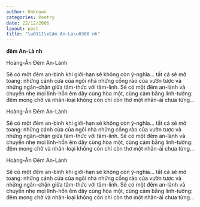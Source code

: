 ```yaml
---
author: Unknown
categories: Poetry
date: 22/12/2006
layout: post
title: "\u0111\xEAm An-La\u0300 nh"
---
```


**đêm An-Là nh**

Hoàng-Ân
Đêm An-Lành

Sẽ có một đêm an-bình
khi giới-hạn sẽ không còn ý-nghĩa...
tất cả sẽ mở toang:
những cánh cửa của ngôi nhà
những cổng rào của vườn tược
và những ngăn-chặn giữa tâm-thức với tâm-linh.
Sẽ có một đêm an-lành
và chuyển nhẹ mọi linh-hồn êm dậy
cùng hòa một, cùng cảm bằng linh-tưởng:
đêm mong chờ và nhân-loại không còn
chỉ còn thơ một nhân-ái chưa từng...

Hoàng-Ân
Đêm An-Lành

Sẽ có một đêm an-bình
khi giới-hạn sẽ không còn ý-nghĩa...
tất cả sẽ mở toang:
những cánh cửa của ngôi nhà
những cổng rào của vườn tược
và những ngăn-chặn giữa tâm-thức với tâm-linh.
Sẽ có một đêm an-lành
và chuyển nhẹ mọi linh-hồn êm dậy
cùng hòa một, cùng cảm bằng linh-tưởng:
đêm mong chờ và nhân-loại không còn
chỉ còn thơ một nhân-ái chưa từng...

Hoàng-Ân
Đêm An-Lành

Sẽ có một đêm an-bình
khi giới-hạn sẽ không còn ý-nghĩa...
tất cả sẽ mở toang:
những cánh cửa của ngôi nhà
những cổng rào của vườn tược
và những ngăn-chặn giữa tâm-thức với tâm-linh.
Sẽ có một đêm an-lành
và chuyển nhẹ mọi linh-hồn êm dậy
cùng hòa một, cùng cảm bằng linh-tưởng:
đêm mong chờ và nhân-loại không còn
chỉ còn thơ một nhân-ái chưa từng...
